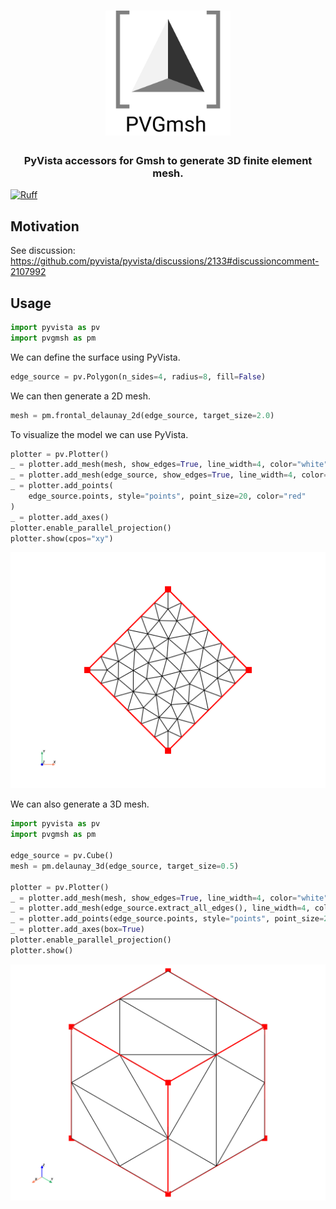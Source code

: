 <h1 align="center">
  <a href="https://github.com/pyvista/pvgmsh#--------">
    <img src="https://raw.githubusercontent.com/pyvista/pvgmsh/main/branding/logo/logomark/pvgmsh_logo_icon.svg"
         alt="PVGmsh"
         width="200"></a>
</h1>

<h3 align="center">
PyVista accessors for Gmsh to generate 3D finite element mesh.
</h3>

[![Ruff](https://img.shields.io/endpoint?url=https://raw.githubusercontent.com/astral-sh/ruff/main/assets/badge/v2.json)](https://github.com/astral-sh/ruff)

## Motivation

See discussion: https://github.com/pyvista/pyvista/discussions/2133#discussioncomment-2107992

## Usage

```python
import pyvista as pv
import pvgmsh as pm
```

We can define the surface using PyVista.

```python
edge_source = pv.Polygon(n_sides=4, radius=8, fill=False)
```

We can then generate a 2D mesh.

```python
mesh = pm.frontal_delaunay_2d(edge_source, target_size=2.0)
```

To visualize the model we can use PyVista.

```python
plotter = pv.Plotter()
_ = plotter.add_mesh(mesh, show_edges=True, line_width=4, color="white", lighting=False)
_ = plotter.add_mesh(edge_source, show_edges=True, line_width=4, color="red")
_ = plotter.add_points(
    edge_source.points, style="points", point_size=20, color="red"
)
_ = plotter.add_axes()
plotter.enable_parallel_projection()
plotter.show(cpos="xy")
```

![frontal_delaunay_2d_01](https://github.com/pyvista/pvgmsh/raw/main/frontal_delaunay_2d_01.png)

We can also generate a 3D mesh.

```python
import pyvista as pv
import pvgmsh as pm

edge_source = pv.Cube()
mesh = pm.delaunay_3d(edge_source, target_size=0.5)

plotter = pv.Plotter()
_ = plotter.add_mesh(mesh, show_edges=True, line_width=4, color="white", lighting=False)
_ = plotter.add_mesh(edge_source.extract_all_edges(), line_width=4, color="red")
_ = plotter.add_points(edge_source.points, style="points", point_size=20, color="red")
_ = plotter.add_axes(box=True)
plotter.enable_parallel_projection()
plotter.show()
```

![delaunay_3d_01](https://github.com/pyvista/pvgmsh/raw/main/delaunay_3d_01.png)
